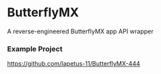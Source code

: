 # ButterflyMX
A reverse-engineered ButterflyMX app API wrapper

### Example Project
https://github.com/Iapetus-11/ButterflyMX-444
